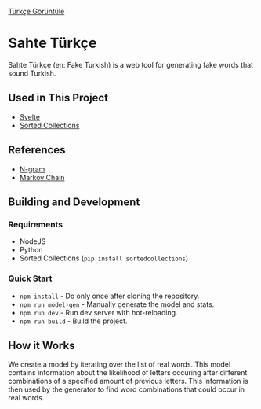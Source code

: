 [Türkçe Görüntüle](./README_tr.md)

# Sahte Türkçe
Sahte Türkçe (en: Fake Turkish) is a web tool for generating fake words that sound Turkish.

## Used in This Project
- [Svelte](https://svelte.dev/)
- [Sorted Collections](https://grantjenks.com/docs/sortedcollections/)

## References
- [N-gram](https://en.wikipedia.org/wiki/N-gram)
- [Markov Chain](https://en.wikipedia.org/wiki/Markov_chain)

## Building and Development
### Requirements
- NodeJS
- Python
- Sorted Collections (`pip install sortedcollections`)

### Quick Start
- `npm install` - Do only once after cloning the repository.
- `npm run model-gen` - Manually generate the model and stats.
- `npm run dev` - Run dev server with hot-reloading.
- `npm run build` - Build the project.

## How it Works
We create a model by iterating over the list of real words. This model contains information about the likelihood of letters occuring after different combinations of a specified amount of previous letters. This information is then used by the generator to find word combinations that could occur in real words.
